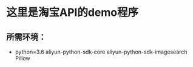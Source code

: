 # 这里是淘宝API的demo程序
## 所需环境：
- python=3.6 aliyun-python-sdk-core aliyun-python-sdk-imagesearch Pillow
